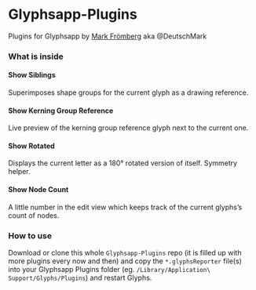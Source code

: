 # Glyphsapp-Plugins
Plugins for Glyphsapp by [Mark Frömberg](http://www.markfromberg.com/) aka @DeutschMark

### What is inside

#### Show Siblings
Superimposes shape groups for the current glyph as a drawing reference.

#### Show Kerning Group Reference
Live preview of the kerning group reference glyph next to the current one.

#### Show Rotated
Displays the current letter as a 180° rotated version of itself. Symmetry helper.

#### Show Node Count
A little number in the edit view which keeps track of the current glyphs’s count of nodes.

### How to use

Download or clone this whole `Glyphsapp-Plugins` repo (it is filled up with more plugins every now and then) and copy the `*.glyphsReporter` file(s) into your Glyphsapp Plugins folder (eg. `/Library/Application\ Support/Glyphs/Plugins`) and restart Glyphs.
